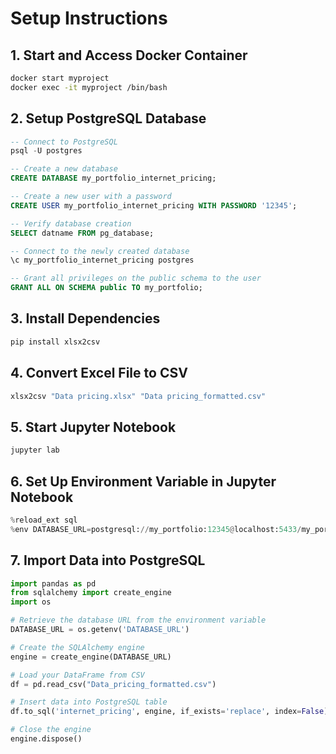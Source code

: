 # Setup Instructions

## 1. Start and Access Docker Container
```bash
docker start myproject 
docker exec -it myproject /bin/bash
```

## 2. Setup PostgreSQL Database
```sql
-- Connect to PostgreSQL
psql -U postgres

-- Create a new database
CREATE DATABASE my_portfolio_internet_pricing;

-- Create a new user with a password
CREATE USER my_portfolio_internet_pricing WITH PASSWORD '12345';

-- Verify database creation
SELECT datname FROM pg_database;

-- Connect to the newly created database
\c my_portfolio_internet_pricing postgres

-- Grant all privileges on the public schema to the user
GRANT ALL ON SCHEMA public TO my_portfolio;
```

## 3. Install Dependencies
```bash
pip install xlsx2csv
```

## 4. Convert Excel File to CSV
```bash
xlsx2csv "Data pricing.xlsx" "Data pricing_formatted.csv"
```

## 5. Start Jupyter Notebook
```bash
jupyter lab
```

## 6. Set Up Environment Variable in Jupyter Notebook
```python
%reload_ext sql
%env DATABASE_URL=postgresql://my_portfolio:12345@localhost:5433/my_portfolio_internet_pricing
```

## 7. Import Data into PostgreSQL
```python
import pandas as pd
from sqlalchemy import create_engine
import os

# Retrieve the database URL from the environment variable
DATABASE_URL = os.getenv('DATABASE_URL')

# Create the SQLAlchemy engine
engine = create_engine(DATABASE_URL)

# Load your DataFrame from CSV
df = pd.read_csv("Data_pricing_formatted.csv")

# Insert data into PostgreSQL table
df.to_sql('internet_pricing', engine, if_exists='replace', index=False)

# Close the engine
engine.dispose()
```
